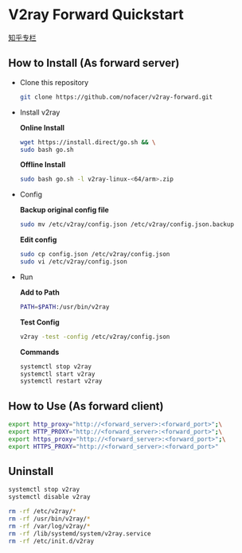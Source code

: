 # V2ray Forward Quickstart

[知乎专栏](https://zhuanlan.zhihu.com/p/103350360)

## How to Install (As forward server)

* Clone this repository

   ```bash
   git clone https://github.com/nofacer/v2ray-forward.git
   ```

* Install v2ray

   **Online Install**

   ```bash
   wget https://install.direct/go.sh && \
   sudo bash go.sh
   ```

   **Offline Install**

   ```bash
   sudo bash go.sh -l v2ray-linux-<64/arm>.zip
   ```

* Config

   **Backup original config file**

   ```bash
   sudo mv /etc/v2ray/config.json /etc/v2ray/config.json.backup
   ```

   **Edit config**

   ```bash
   sudo cp config.json /etc/v2ray/config.json
   sudo vi /etc/v2ray/config.json
   ```

* Run

   **Add to Path**

   ```bash
   PATH=$PATH:/usr/bin/v2ray
   ```

   **Test Config**

   ```bash
   v2ray -test -config /etc/v2ray/config.json
   ```

   **Commands**

   ```bash
   systemctl stop v2ray
   systemctl start v2ray
   systemctl restart v2ray
   ```

## How to Use (As forward client)

```bash
export http_proxy="http://<forward_server>:<forward_port>";\
export HTTP_PROXY="http://<forward_server>:<forward_port>";\
export https_proxy="http://<forward_server>:<forward_port>";\
export HTTPS_PROXY="http://<forward_server>:<forward_port>"
```

## Uninstall

```bash
systemctl stop v2ray
systemctl disable v2ray

rm -rf /etc/v2ray/*
rm -rf /usr/bin/v2ray/*
rm -rf /var/log/v2ray/*
rm -rf /lib/systemd/system/v2ray.service
rm -rf /etc/init.d/v2ray
```
